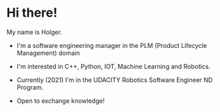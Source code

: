 # Hi there!

My name is Holger.
- I'm a software engineering manager in the PLM (Product Lifecycle Management) domain
- I'm interested in C++, Python, IOT, Machine Learning and Robotics.
- Currently (2021) I'm in the UDACITY Robotics Software Engineer ND Program.

- Open to exchange knowledge!


<!---
SAHOWI/SAHOWI is a ✨ special ✨ repository because its `README.md` (this file) appears on your GitHub profile.
You can click the Preview link to take a look at your changes.
--->
